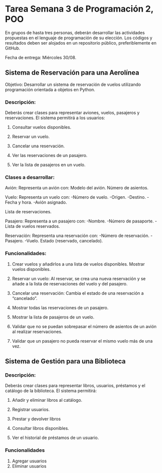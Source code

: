 # Tarea Semana 3 de Programación 2, POO

  

En grupos de hasta tres personas, deberán desarrollar las actividades propuestas en el lenguaje de programación de su elección. Los códigos y resultados deben ser alojados en un repositorio público, preferiblemente en GitHub.

Fecha de entrega: Miércoles 30/08.

## Sistema de Reservación para una Aerolínea
Objetivo:
Desarrollar un sistema de reservación de vuelos utilizando programación orientada a objetos en Python.

### Descripción:

Deberás crear clases para representar aviones, vuelos, pasajeros y reservaciones. El sistema permitirá a los usuarios:

1.  Consultar vuelos disponibles.

2.  Reservar un vuelo.

3.  Cancelar una reservación.

4.  Ver las reservaciones de un pasajero.

5.  Ver la lista de pasajeros en un vuelo.

### Clases a desarrollar:

Avión: Representa un avión con:
	Modelo del avión.
	Número de asientos.
	
Vuelo: Representa un vuelo con:
	-Número de vuelo.
	-Origen.
	-Destino.
	-Fecha y hora.
	-Avión asignado.

Lista de reservaciones.

Pasajero: Representa a un pasajero con:
-Nombre.
-Número de pasaporte.
-Lista de vuelos reservados.

Reservación: Representa una reservación con:
-Número de reservación.
-Pasajero.
-Vuelo.
Estado (reservado, cancelado).

### Funcionalidades:

1.  Crear vuelos y añadirlos a una lista de vuelos disponibles. Mostrar vuelos disponibles.

2.  Reservar un vuelo: Al reservar, se crea una nueva reservación y se añade a la lista de reservaciones del vuelo y del pasajero.

3.  Cancelar una reservación: Cambia el estado de una reservación a “cancelado”.

4.  Mostrar todas las reservaciones de un pasajero.

5.  Mostrar la lista de pasajeros de un vuelo.

6.  Validar que no se puedan sobrepasar el número de asientos de un avión al realizar reservaciones.

7.  Validar que un pasajero no pueda reservar el mismo vuelo más de una vez.

  


## Sistema de Gestión para una Biblioteca


### Descripción:

Deberás crear clases para representar libros, usuarios, préstamos y el catálogo de la biblioteca. El
sistema permitirá:

1.  Añadir y eliminar libros al catálogo.

2.  Registrar usuarios.

3.  Prestar y devolver libros

4.  Consultar libros disponibles.

5.  Ver el historial de préstamos de un usuario.

### Funcionalidades

1. Agregar usuarios
2. Eliminar usuarios

